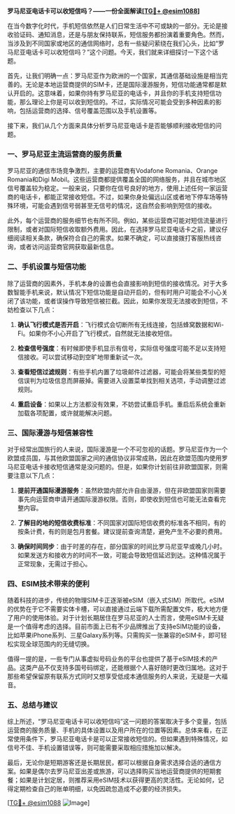 **罗马尼亚电话卡可以收短信吗？——一份全面解读[[TG💪+ @esim1088](https://t.me/s/esim1088)]**

在当今数字化时代，手机短信依然是人们日常生活中不可或缺的一部分。无论是接收验证码、通知消息，还是与朋友保持联系，短信服务都扮演着重要角色。然而，当涉及到不同国家或地区的通信网络时，总有一些疑问萦绕在我们心头，比如“罗马尼亚电话卡可以收短信吗？”这个问题。今天，我们就来详细探讨一下这个话题。

首先，让我们明确一点：罗马尼亚作为欧洲的一个国家，其通信基础设施是相当完善的。无论是本地运营商提供的SIM卡，还是国际漫游服务，短信功能通常都是默认开启的。这意味着，如果你持有罗马尼亚的电话卡，并且你的手机支持短信功能，那么理论上你是可以收到短信的。不过，实际情况可能会受到多种因素的影响，包括运营商的选择、信号覆盖范围以及手机设置等。

接下来，我们从几个方面来具体分析罗马尼亚电话卡是否能够顺利接收短信的问题。

### **一、罗马尼亚主流运营商的服务质量**

罗马尼亚的通信市场竞争激烈，主要的运营商有Vodafone Romania、Orange Romania和Digi Mobil。这些运营商都提供覆盖全国的网络服务，并且在城市地区信号覆盖较为稳定。一般来说，只要你在信号良好的地方，使用上述任何一家运营商的电话卡，都能正常接收短信。不过，如果你身处偏远山区或者地下停车场等特殊环境，可能会遇到信号弱甚至无信号的情况，这自然会影响到短信的接收。

此外，每个运营商的服务细节也有所不同。例如，某些运营商可能对短信流量进行限制，或者对国际短信收取额外费用。因此，在选择罗马尼亚电话卡之前，建议仔细阅读相关条款，确保符合自己的需求。如果不确定，可以直接拨打客服热线咨询，或者访问运营商官网获取最新信息。

### **二、手机设置与短信功能**

除了运营商的因素外，手机本身的设置也会直接影响到短信的接收情况。对于大多数智能手机来说，默认情况下短信功能是自动开启的，但有时用户可能会不小心关闭了该功能，或者误操作导致短信被拦截。因此，如果你发现无法接收到短信，不妨检查以下几点：

1. **确认飞行模式是否开启**：飞行模式会切断所有无线连接，包括蜂窝数据和Wi-Fi。如果你不小心开启了飞行模式，自然就无法接收短信。
   
2. **检查信号强度**：有时候即使手机显示有信号，实际信号强度可能不足以支持短信接收。可以尝试移动到空旷地带重新试一次。

3. **查看短信过滤规则**：有些手机内置了垃圾邮件过滤器，可能会将某些类型的短信误判为垃圾信息而屏蔽掉。需要进入设置菜单找到相关选项，手动调整过滤规则。

4. **重启设备**：如果以上方法都没有效果，不妨尝试重启手机。重启后系统会重新加载各项配置，或许就能解决问题。

### **三、国际漫游与短信兼容性**

对于经常出国旅行的人来说，国际漫游是一个不可忽视的话题。罗马尼亚作为一个欧盟成员国，与其他欧盟国家之间的通信协议非常成熟，因此在欧盟范围内使用罗马尼亚电话卡接收短信通常是没问题的。但是，如果你计划前往非欧盟国家，则需要注意以下几点：

1. **提前开通国际漫游服务**：虽然欧盟内部允许自由漫游，但在非欧盟国家则需要事先向运营商申请开通国际漫游权限。否则，即使收到短信也可能无法查看完整内容。

2. **了解目的地的短信收费标准**：不同国家对国际短信收费的标准各不相同，有的按条计费，有的则是包月套餐。建议提前查询清楚，避免产生不必要的费用。

3. **确保时间同步**：由于时差的存在，部分国家的时间比罗马尼亚早或晚几小时。如果发送方和接收方的时间不一致，可能会导致短信延迟到达。这种情况属于正常现象，无需过于担心。

### **四、ESIM技术带来的便利**

随着科技的进步，传统的物理SIM卡正逐渐被eSIM（嵌入式SIM）所取代。eSIM的优势在于它不需要实体卡槽，可以直接通过云端下载所需配置文件，极大地方便了用户的使用体验。对于计划长期居住在罗马尼亚的人士而言，使用eSIM卡无疑是一个值得考虑的选择。目前市面上已有不少品牌推出了支持eSIM功能的设备，比如苹果iPhone系列、三星Galaxy系列等。只需购买一张兼容的eSIM卡，即可轻松实现全球范围内的无缝切换。

值得一提的是，一些专门从事虚拟号码业务的平台也提供了基于eSIM技术的产品。这类产品不仅支持多国号码绑定，还能根据个人喜好随时更改归属地。这对于那些希望保留原有联系方式同时又想享受低成本通信服务的人来说，无疑是一大福音。

### **五、总结与建议**

综上所述，“罗马尼亚电话卡可以收短信吗”这一问题的答案取决于多个变量，包括运营商的服务质量、手机的具体设置以及用户所在的位置等因素。总体来看，在正常使用条件下，罗马尼亚电话卡是可以正常接收短信的。但如果遇到特殊情况，如信号不佳、手机设置错误等，则可能需要采取相应措施加以解决。

最后，无论你是短期游客还是长期居民，都可以根据自身需求选择合适的通信方案。如果是偶尔去罗马尼亚出差或旅游，可以选择购买当地运营商提供的短期套餐；如果是计划定居，则推荐采用eSIM技术以获得更高的灵活性。无论如何，记得定期检查自己的账单明细，以免因疏忽造成不必要的经济损失。

[[TG💪+ @esim1088](https://t.me/s/esim1088) ![Image](https://i.postimg.cc/4NQfJmqS/Snipaste-2025-05-13-00-14-12.png)]